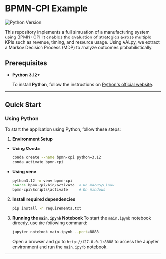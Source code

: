 # BPMN-CPI Example
![Python Version](https://img.shields.io/badge/python-3.12%2B-blue)

This repository implements a full simulation of a manufacturing system using BPMN+CPI. It enables the evaluation of strategies across multiple KPIs such as revenue, timing, and resource usage. Using AALpy, we extract a Markov Decision Process (MDP) to analyze outcomes probabilistically.

## Prerequisites

- **Python 3.12+**

    To install **Python**, follow the instructions on [Python's official website](https://www.python.org/downloads/). 

---
## Quick Start

### Using Python
To start the application using Python, follow these steps:
1. **Environment Setup**
- **Using Conda**
    ```bash
    conda create --name bpmn-cpi python=3.12
    conda activate bpmn-cpi
    ```
- **Using venv**
    ```bash
    python3.12 -m venv bpmn-cpi
    source bpmn-cpi/bin/activate  # On macOS/Linux
    bpmn-cpi\Scripts\activate     # On Windows
    ```

2. **Install required dependencies**
    ```bash
    pip install -r requirements.txt
    ```

3. **Running the `main.ipynb` Notebook**
   To start the `main.ipynb` notebook directly, use the following command:
    ```bash
    jupyter notebook main.ipynb --port=8888
    ```
   Open a browser and go to `http://127.0.0.1:8888` to access the Jupyter environment and run the `main.ipynb` notebook.

---